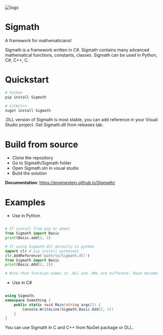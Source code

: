 ![logo](https://github.com/enginestein/Sigmath/assets/117010357/bd0b182f-317b-4794-a28d-41dc5e4a0282)

# Sigmath

A framework for mathematicians!

Sigmath is a framework written in C#. Sigmath contains many advanced mathematical functions, constants, classes. Sigmath can be used in Python, C#, C++, C.

# Quickstart

``` sh
# Python
pip install Sigmath

# C/C#/C++
nuget install Sigmath

```

.DLL version of Sigmath is most stable, you can add reference in your Visual Studio project. Get Sigmath.dll from releases tab.

# Build from source

- Clone the repository
- Go to Sigmath/Sigmath folder
- Open Sigmath.sln in visual studio
- Build the solution

**Documentation**: https://enginestein.github.io/Sigmath/

# Examples

- Use in Python

``` py

# If install from pip or wheel
from Sigmath import Basic
print(Basic.add(2, 2)

# If using Sigmath.dll directly in python
import clr # pip install pythonnet
clr.AddReference('path/to/Sigmath.dll')
from Sigmath import Basic
print(Basic.Add(2, 2))

# Note that function names in .DLL and .WHL are different. Read documentation for that.

```

- Use in C#

``` c#

using Sigmath;
namespace Something {
    public static void Main(string args[]) {
        Console.WriteLine(Sigmath.Basic.Add(2, 2))
    }
}

```

You can use Sigmath in C and C++ from NuGet package or DLL.
